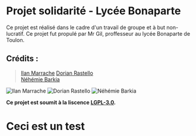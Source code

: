 # Projet solidarité - Lycée Bonaparte

Ce projet est réalisé dans le cadre d'un travail de groupe et à but non-lucratif. Ce projet fut propulé par Mr Gil, proffesseur au lycée Bonaparte de Toulon.


## Crédits : 

> [Ilan Marrache](https://github.com/IlanMarrache)
> [Dorian Rastello](https://github.com/Neyrim83)  
> [Néhémie Barkia](https://github.com/Nem-developing)  


![Ilan Marrache](https://avatars1.githubusercontent.com/u/65493510?s=460&u=45a03efd5e41d47cbb622ac5dc336bd9328c0e29&v=4) 
![Dorian Rastello](https://avatars0.githubusercontent.com/u/49765091?s=460&u=caae8b908fb93c7f0a36ef1ca914d105c23c6835&v=4) 
![Néhémie Barkia](https://avatars0.githubusercontent.com/u/54665744?s=460&u=de929b6aa39e6277733107ec5e4563f44a47fb70&v=4) 


__Ce projet est soumit à la liscence [LGPL-3.0](https://github.com/Nem-developing/projet-solidarite/blob/master/LICENSE).__
<h1>Ceci est un test</h1>


<img href="https://avatars1.githubusercontent.com/u/65493510?s=460&u=45a03efd5e41d47cbb622ac5dc336bd9328c0e29&v=4" width="70" style="display:'inline"/><img href="https://avatars0.githubusercontent.com/u/49765091?s=460&u=caae8b908fb93c7f0a36ef1ca914d105c23c6835&v=4" width="70" style="display:'inline"/><img href="https://avatars0.githubusercontent.com/u/54665744?s=460&u=de929b6aa39e6277733107ec5e4563f44a47fb70&v=4" width="70" style="display:'inline"/>
